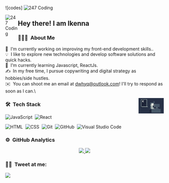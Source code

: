 ![codes] <img alt="247 Coding" scr="https://img.freepik.com/free-vector/digital-coding-background-with-numbers-zero-one_1017-30363.jpg?w=996&t=st=1665432335~exp=1665432935~hmac=665728b7fe85d539dde403406682a714ca134e45cc171c09cac9d12af95b1817"  width='150' />

<img alt="247 Coding" src="./assets/Hand%20Wave.gif" width='40' align="left"/><h2>Hey there! I am Ikenna</h2>

<!-- ## 👋 &nbsp;Hey there! I am Ikenna -->

### 👨🏻‍💻 &nbsp;About Me

🔭 &nbsp;I’m currently working on improving my front-end development skills..\
💡 &nbsp;I like to explore new technologies and develop software solutions and quick hacks.\
🌱 &nbsp;I’m currently learning Javascript, ReactJs.\
✍️ &nbsp;In my free time, I pursue copywriting and digital strategy as hobbies/side hustles.\
✉️ &nbsp;You can shoot me an email at dwhyq@outlook.com! I'll try to respond as soon as I can.\

<img alt="247 Coding" src="https://raw.githubusercontent.com/AVS1508/AVS1508/master/assets/Night-Coding.gif"  width='80' align="right"/>

### 🛠 &nbsp;Tech Stack

![JavaScript](https://img.shields.io/badge/-JavaScript-05122A?style=flat&logo=javascript)&nbsp;
![React](https://img.shields.io/badge/-React-05122A?style=flat&logo=react)&nbsp;
<!-- ![Node.js](https://img.shields.io/badge/-Node.js-05122A?style=flat&logo=node.js)&nbsp; -->
<!-- ![Bootstrap](https://img.shields.io/badge/-Bootstrap-05122A?style=flat&logo=bootstrap&logoColor=563D7C)\ -->
![HTML](https://img.shields.io/badge/-HTML-05122A?style=flat&logo=HTML5)&nbsp;
![CSS](https://img.shields.io/badge/-CSS-05122A?style=flat&logo=CSS3&logoColor=1572B6)&nbsp;
![Git](https://img.shields.io/badge/-Git-05122A?style=flat&logo=git)&nbsp;
![GitHub](https://img.shields.io/badge/-GitHub-05122A?style=flat&logo=github)&nbsp;
![Visual Studio Code](https://img.shields.io/badge/-Visual%20Studio%20Code-05122A?style=flat&logo=visual-studio-code&logoColor=007ACC)&nbsp;

### ⚙️ &nbsp;GitHub Analytics

<p align="center">
<a href="https://github.com/AVS1508">
  <img height="180em" src="https://github-readme-stats-eight-theta.vercel.app/api?username=dwhyq&show_icons=true&theme=algolia&include_all_commits=true&count_private=true"/>
  <img height="180em" src="https://github-readme-stats-eight-theta.vercel.app/api/top-langs/?username=dwhyq&layout=compact&langs_count=8&theme=algolia"/>
</a>
</p>

### 🤝🏻 &nbsp;Tweet at me:

<p align="left">
<a href="https://twitter.com/dWhy_Q_"><img src="https://img.shields.io/twitter/follow/dwhy_q?style=social"/></a>
</p>
